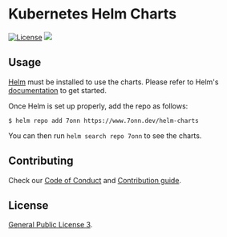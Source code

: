 # Kubernetes Helm Charts

[![License](https://img.shields.io/badge/license-GPL3-blue)](https://www.gnu.org/licenses/gpl-3.0.en.html)
[![](https://github.com/7onn/helm-charts/workflows/Release%20Charts/badge.svg?branch=main)](https://github.com/7onn/helm-charts/actions)

## Usage

[Helm](https://helm.sh) must be installed to use the charts.
Please refer to Helm's [documentation](https://helm.sh/docs/) to get started.

Once Helm is set up properly, add the repo as follows:

```console
$ helm repo add 7onn https://www.7onn.dev/helm-charts
```

You can then run `helm search repo 7onn` to see the charts.

## Contributing
Check our [Code of Conduct](https://github.com/7onn/helm-charts/blob/main/CODE-OF-CONDUCT.md) and [Contribution guide](https://github.com/7onn/helm-charts/blob/main/CONTRIBUTING.md).


## License
[General Public License 3](./LICENSE).
